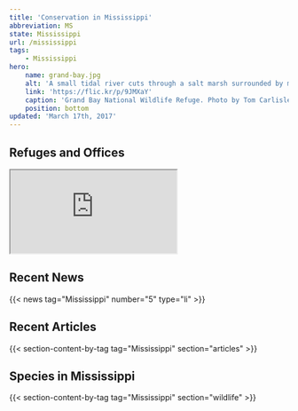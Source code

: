```yaml
---
title: 'Conservation in Mississippi'
abbreviation: MS
state: Mississippi
url: /mississippi
tags:
    - Mississippi
hero:
    name: grand-bay.jpg
    alt: 'A small tidal river cuts through a salt marsh surrounded by mature pine trees.'
    link: 'https://flic.kr/p/9JMXaY'
    caption: 'Grand Bay National Wildlife Refuge. Photo by Tom Carlisle.'
    position: bottom
updated: 'March 17th, 2017'
---
```


## Refuges and Offices
<iframe src="https://usfws.github.io/southeast-mega-map/?state=MS&scroll=false" class="state-map"></iframe>

## Recent News
{{< news tag="Mississippi" number="5" type="li" >}}

## Recent Articles
{{< section-content-by-tag tag="Mississippi" section="articles" >}}

## Species in Mississippi
{{< section-content-by-tag tag="Mississippi" section="wildlife" >}}
